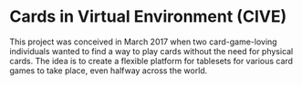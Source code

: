 # Cards in Virtual Environment (CIVE)
This project was conceived in March 2017 when two card-game-loving individuals wanted to find a way to play cards without the need for physical cards. The idea is to create a flexible platform for tablesets for various card games to take place, even halfway across the world. 
